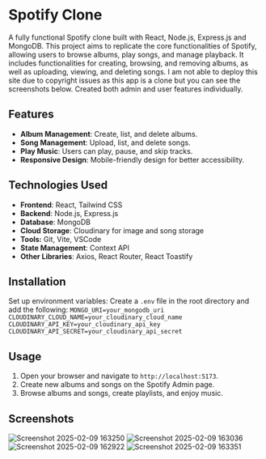 
# Spotify Clone

A fully functional Spotify clone built with React, Node.js, Express.js and MongoDB. This project aims to replicate the core functionalities of Spotify, allowing users to browse albums, play songs, and manage playback. 
It includes functionalities for creating, browsing, and removing albums, as well as uploading, viewing, and deleting songs.
I am not able to deploy this site due to copyright issues as this app is a clone but you can see the screenshots below.
Created both admin and user features individually.

## Features

- **Album Management**: Create, list, and delete albums.
- **Song Management**: Upload, list, and delete songs.
- **Play Music**: Users can play, pause, and skip tracks.
- **Responsive Design**: Mobile-friendly design for better accessibility.

## Technologies Used

- **Frontend**: React, Tailwind CSS
- **Backend**: Node.js, Express.js
- **Database**: MongoDB
- **Cloud Storage**: Cloudinary for image and song storage
- **Tools:** Git, Vite, VSCode
- **State Management**: Context API
- **Other Libraries**: Axios, React Router, React Toastify

## Installation
Set up environment variables:
    Create a `.env` file in the root directory and add the following:
    ```
    MONGO_URI=your_mongodb_uri
    CLOUDINARY_CLOUD_NAME=your_cloudinary_cloud_name
    CLOUDINARY_API_KEY=your_cloudinary_api_key
    CLOUDINARY_API_SECRET=your_cloudinary_api_secret
    ```
## Usage

1. Open your browser and navigate to `http://localhost:5173`.
2. Create new albums and songs on the Spotify Admin page.
3. Browse albums and songs, create playlists, and enjoy music.

## Screenshots
![Screenshot 2025-02-09 163250](https://github.com/user-attachments/assets/3daa3e26-cc17-42ce-8303-deae62ac6adc)
![Screenshot 2025-02-09 163036](https://github.com/user-attachments/assets/77d53e56-7df0-447c-9599-0de1a111d4ee)
![Screenshot 2025-02-09 162922](https://github.com/user-attachments/assets/3d6bd81f-5ed9-4553-bd8c-b3d6fc38cb17)
![Screenshot 2025-02-09 163351](https://github.com/user-attachments/assets/0f8a4bc1-7cb3-425c-9b45-b9e95bd2f473)
